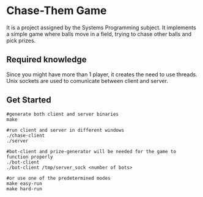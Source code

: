 # Chase-Them Game

It is a project assigned by the Systems Programming subject. It implements a simple game where balls move in a field, trying to chase other balls and pick prizes.

## Required knowledge

Since you might have more than 1 player, it creates the need to use threads. Unix sockets are used to comunicate between client and server.

## Get Started 

```
#generate both client and server binaries
make

#run client and server in different windows
./chase-client
./server

#bot-client and prize-generator will be needed for the game to function properly
./bot-client
./bot-client /tmp/server_sock <number of bots>

#or use one of the predetermined modes
make easy-run
make hard-run

```
